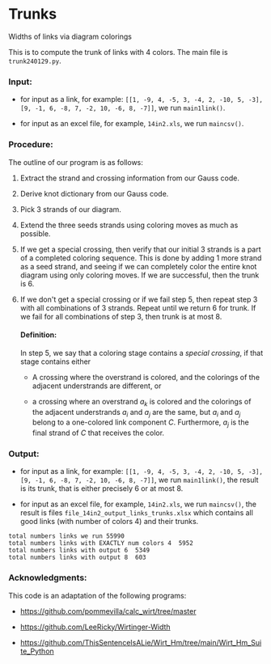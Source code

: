 # Trunks 

Widths of links via diagram colorings 

This is to compute the trunk of links with 4 colors. The main file is `trunk240129.py`.

### Input:
- for input as a link, for example: `[[1, -9, 4, -5, 3, -4, 2, -10, 5, -3], [9, -1, 6, -8, 7, -2, 10, -6, 8, -7]]`, we run `main1link()`.

- for input as an excel file, for example, `14in2.xls`, we run `maincsv()`.
 

### Procedure:
 
The outline of our program is as follows:

1. Extract the strand and crossing information from our Gauss code.
2. Derive knot dictionary from our Gauss code.
3. Pick 3 strands of our diagram.
4. Extend the three seeds strands using coloring moves as much as possible.
5. If we get a special crossing, then verify that our initial 3 strands is a part of a completed coloring sequence. This is done
by adding 1 more strand as a seed strand, and seeing if we can completely color the entire knot diagram using only coloring moves. If
we are successful, then the trunk is 6.
6. If we don't get a special crossing or if we fail step 5, then repeat step 3 with all combinations of 3 strands. Repeat until
we return 6 for trunk. If we fail for all combinations of step 3, then trunk is at most 8.

    #### Definition:
    In step 5, we say that a coloring stage contains a *special crossing*, if that stage contains either

    - A crossing where the overstrand is colored, and the colorings of the adjacent understrands are different, or
        
    - a crossing where an overstrand $a_k$ is colored and the colorings of the adjacent understrands $a_i$ and $a_j$ are the same, but $a_i$ and $a_j$ belong to a one-colored link component $C$. Furthermore, $a_j$ is the final strand of $C$ that receives the color.


### Output: 
- for input as a link, for example: `[[1, -9, 4, -5, 3, -4, 2, -10, 5, -3], [9, -1, 6, -8, 7, -2, 10, -6, 8, -7]]`, we run `main1link()`, the result is its trunk, that is either precisely $6$ or at most $8$.

- for input as an excel file, for example, `14in2.xls`, we run `maincsv()`, the result is files `file_14in2_output_links_trunks.xlsx` which contains all good links (with number of colors $4$) and their trunks.

```
total numbers links we run 55990
total numbers links with EXACTLY num colors 4  5952
total numbers links with output 6  5349
total numbers links with output 8  603
```

### Acknowledgments:

This code is an adaptation of the following programs:

- https://github.com/pommevilla/calc_wirt/tree/master

- https://github.com/LeeRicky/Wirtinger-Width

- https://github.com/ThisSentenceIsALie/Wirt_Hm/tree/main/Wirt_Hm_Suite_Python 